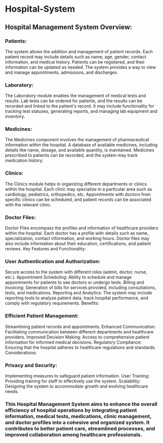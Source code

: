 # Hospital-System

## Hospital Management System Overview:
### Patients:

The system allows the addition and management of patient records. Each patient record may include details such as name, age, gender, contact information, and medical history.
Patients can be registered, and their information can be updated as needed.
The system provides a way to view and manage appointments, admissions, and discharges.

### Laboratory:

The Laboratory module enables the management of medical tests and results.
Lab tests can be ordered for patients, and the results can be recorded and linked to the patient's record.
It may include functionality for tracking test statuses, generating reports, and managing lab equipment and inventory.

### Medicines:

The Medicines component involves the management of pharmaceutical information within the hospital.
A database of available medicines, including details like name, dosage, and available quantity, is maintained.
Medicines prescribed to patients can be recorded, and the system may track medication history.

### Clinics:

The Clinics module helps in organizing different departments or clinics within the hospital.
Each clinic may specialize in a particular area such as cardiology, pediatrics, orthopedics, etc.
Appointments with doctors from specific clinics can be scheduled, and patient records can be associated with the relevant clinic.

### Doctor Files:

Doctor Files encompass the profiles and information of healthcare providers within the hospital.
Each doctor has a profile with details such as name, specialization, contact information, and working hours.
Doctor files may also include information about their education, certifications, and patient reviews.
Key Features and Functionality:

### User Authentication and Authorization: 

Secure access to the system with different roles (admin, doctor, nurse, etc.).
Appointment Scheduling: Ability to schedule and manage appointments for patients to see doctors or undergo tests.
Billing and Invoicing: Generation of bills for services provided, including consultations, tests, and medications.
Reporting and Analytics: The system may include reporting tools to analyze patient data, track hospital performance, and comply with regulatory requirements.
Benefits:

### Efficient Patient Management: 

Streamlining patient records and appointments.
Enhanced Communication: Facilitating communication between different departments and healthcare providers.
Improved Decision Making: Access to comprehensive patient information for informed medical decisions.
Regulatory Compliance: Ensuring that the hospital adheres to healthcare regulations and standards.
Considerations:

### Privacy and Security: 

Implementing measures to safeguard patient information.
User Training: Providing training for staff to effectively use the system.
Scalability: Designing the system to accommodate growth and evolving healthcare needs.

### This Hospital Management System aims to enhance the overall efficiency of hospital operations by integrating patient information, medical tests, medications, clinic management, and doctor profiles into a cohesive and organized system. It contributes to better patient care, streamlined processes, and improved collaboration among healthcare professionals.






